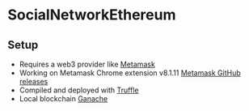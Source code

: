 # SocialNetworkEthereum

## Setup
* Requires a web3 provider like [Metamask](https://metamask.io/)
* Working on Metamask Chrome extension v8.1.11 [Metamask GitHub releases](https://github.com/MetaMask/metamask-extension/releases/tag/v8.1.11)
* Compiled and deployed with [Truffle](https://www.trufflesuite.com/docs/truffle/getting-started/installation)
* Local blockchain [Ganache](https://www.trufflesuite.com/ganache)
